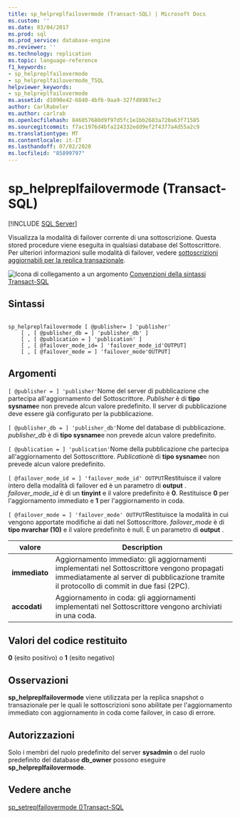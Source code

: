 ```yaml
---
title: sp_helpreplfailovermode (Transact-SQL) | Microsoft Docs
ms.custom: ''
ms.date: 03/04/2017
ms.prod: sql
ms.prod_service: database-engine
ms.reviewer: ''
ms.technology: replication
ms.topic: language-reference
f1_keywords:
- sp_helpreplfailovermode
- sp_helpreplfailovermode_TSQL
helpviewer_keywords:
- sp_helpreplfailovermode
ms.assetid: d1090e42-6840-4bf6-9aa9-327fd8987ec2
author: CarlRabeler
ms.author: carlrab
ms.openlocfilehash: 846057680d9f97d5fc1e1bb2683a720a63f71585
ms.sourcegitcommit: f7ac1976d4bfa224332edd9ef2f4377a4d55a2c9
ms.translationtype: MT
ms.contentlocale: it-IT
ms.lasthandoff: 07/02/2020
ms.locfileid: "85899797"
---
```

# <a name="sp_helpreplfailovermode-transact-sql"></a>sp_helpreplfailovermode (Transact-SQL)
[!INCLUDE [SQL Server](../../includes/applies-to-version/sqlserver.md)]

  Visualizza la modalità di failover corrente di una sottoscrizione. Questa stored procedure viene eseguita in qualsiasi database del Sottoscrittore. Per ulteriori informazioni sulle modalità di failover, vedere [sottoscrizioni aggiornabili per la replica transazionale](../../relational-databases/replication/transactional/updatable-subscriptions-for-transactional-replication.md).  
  
 ![Icona di collegamento a un argomento](../../database-engine/configure-windows/media/topic-link.gif "Icona di collegamento a un argomento") [Convenzioni della sintassi Transact-SQL](../../t-sql/language-elements/transact-sql-syntax-conventions-transact-sql.md)  
  
## <a name="syntax"></a>Sintassi  
  
```  
  
sp_helpreplfailovermode [ @publisher= ] 'publisher'   
    [ , [ @publisher_db = ] 'publisher_db' ]   
    [ , [ @publication = ] 'publication' ]   
    [ , [ @failover_mode_id= ] 'failover_mode_id'OUTPUT]   
    [ , [ @failover_mode = ] 'failover_mode'OUTPUT]   
```  
  
## <a name="arguments"></a>Argomenti  
`[ @publisher = ] 'publisher'`Nome del server di pubblicazione che partecipa all'aggiornamento del Sottoscrittore. *Publisher* è di **tipo sysname**e non prevede alcun valore predefinito. Il server di pubblicazione deve essere già configurato per la pubblicazione.  
  
`[ @publisher_db = ] 'publisher_db'`Nome del database di pubblicazione. *publisher_db* è di **tipo sysname**e non prevede alcun valore predefinito.  
  
`[ @publication = ] 'publication'`Nome della pubblicazione che partecipa all'aggiornamento del Sottoscrittore. *Publication*è di **tipo sysname**e non prevede alcun valore predefinito.  
  
`[ @failover_mode_id = ] 'failover_mode_id' OUTPUT`Restituisce il valore intero della modalità di failover ed è un parametro di **output** . *failover_mode_id* è di un **tinyint** e il valore predefinito è **0**. Restituisce **0** per l'aggiornamento immediato e **1** per l'aggiornamento in coda.  
  
`[ @failover_mode = ] 'failover_mode' OUTPUT`Restituisce la modalità in cui vengono apportate modifiche ai dati nel Sottoscrittore. *failover_mode* è di **tipo nvarchar (10)** e il valore predefinito è null. È un parametro di **output** .  
  
|valore|Description|  
|-----------|-----------------|  
|**immediato**|Aggiornamento immediato: gli aggiornamenti implementati nel Sottoscrittore vengono propagati immediatamente al server di pubblicazione tramite il protocollo di commit in due fasi (2PC).|  
|**accodati**|Aggiornamento in coda: gli aggiornamenti implementati nel Sottoscrittore vengono archiviati in una coda.|  
  
## <a name="return-code-values"></a>Valori del codice restituito  
 **0** (esito positivo) o **1** (esito negativo)  
  
## <a name="remarks"></a>Osservazioni  
 **sp_helpreplfailovermode** viene utilizzata per la replica snapshot o transazionale per le quali le sottoscrizioni sono abilitate per l'aggiornamento immediato con aggiornamento in coda come failover, in caso di errore.  
  
## <a name="permissions"></a>Autorizzazioni  
 Solo i membri del ruolo predefinito del server **sysadmin** o del ruolo predefinito del database **db_owner** possono eseguire **sp_helpreplfailovermode**.  
  
## <a name="see-also"></a>Vedere anche  
 [sp_setreplfailovermode &#40;&#41;Transact-SQL](../../relational-databases/system-stored-procedures/sp-setreplfailovermode-transact-sql.md)  
  
  
